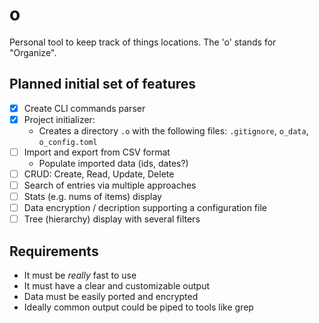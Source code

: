 # o

Personal tool to keep track of things locations. The 'o' stands for "Organize".

## Planned initial set of features

- [x] Create CLI commands parser
- [x] Project initializer:
    - Creates a directory `.o` with the following files: `.gitignore`, `o_data`, `o_config.toml`
- [ ] Import and export from CSV format
    - Populate imported data (ids, dates?)
- [ ] CRUD: Create, Read, Update, Delete
- [ ] Search of entries via multiple approaches
- [ ] Stats (e.g. nums of items) display
- [ ] Data encryption / decription supporting a configuration file
- [ ] Tree (hierarchy) display with several filters

## Requirements

- It must be _really_ fast to use
- It must have a clear and customizable output
- Data must be easily ported and encrypted
- Ideally common output could be piped to tools like grep
